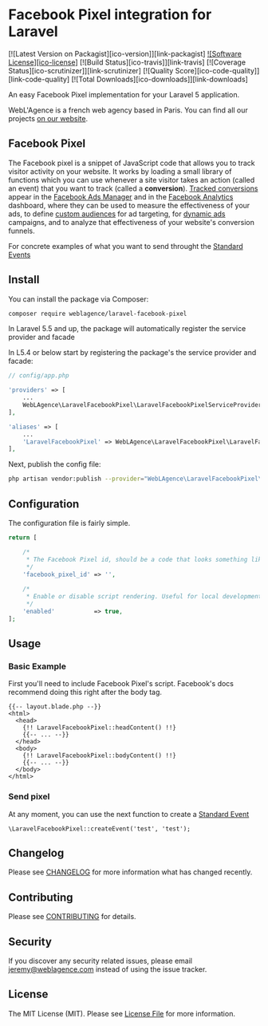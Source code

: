 # Facebook Pixel integration for Laravel

[![Latest Version on Packagist][ico-version]][link-packagist]
[![Software License][ico-license]](LICENSE.md)
[![Build Status][ico-travis]][link-travis]
[![Coverage Status][ico-scrutinizer]][link-scrutinizer]
[![Quality Score][ico-code-quality]][link-code-quality]
[![Total Downloads][ico-downloads]][link-downloads]

An easy Facebook Pixel implementation for your Laravel 5 application.

WebL'Agence is a french web agency based in Paris. You can find all our projects [on our website](https://weblagence.com).

## Facebook Pixel

The Facebook pixel is a snippet of JavaScript code that allows you to track visitor activity on your website. It works by loading a small library of functions which you can use whenever a site visitor takes an action (called an event) that you want to track (called a **conversion**). [Tracked conversions](https://developers.facebook.com/docs/facebook-pixel/implementation/conversion-tracking) appear in the [Facebook Ads Manager](https://www.facebook.com/adsmanager) and in the [Facebook Analytics](https://business.facebook.com/analytics) dashboard, where they can be used to measure the effectiveness of your ads, to define [custom audiences](https://developers.facebook.com/docs/facebook-pixel/implementation/custom-audiences) for ad targeting, for [dynamic ads](https://developers.facebook.com/docs/facebook-pixel/implementation/dynamic-ads) campaigns, and to analyze that effectiveness of your website's conversion funnels.

For concrete examples of what you want to send throught the [Standard Events](https://developers.facebook.com/docs/facebook-pixel/reference#events)

## Install

You can install the package via Composer:

```bash
composer require weblagence/laravel-facebook-pixel
```

In Laravel 5.5 and up, the package will automatically register the service provider and facade

In L5.4 or below start by registering the package's the service provider and facade:

```php
// config/app.php

'providers' => [
    ...
    WebLAgence\LaravelFacebookPixel\LaravelFacebookPixelServiceProvider::class,
],

'aliases' => [
    ...
    'LaravelFacebookPixel' => WebLAgence\LaravelFacebookPixel\LaravelFacebookPixelFacade::class,
],
```

Next, publish the config file:

```bash
php artisan vendor:publish --provider="WebLAgence\LaravelFacebookPixel\LaravelFacebookPixelServiceProvider"
```

## Configuration

The configuration file is fairly simple.

```php
return [

    /*
     * The Facebook Pixel id, should be a code that looks something like "XXXXXXXXXXXXXXXX".
     */
    'facebook_pixel_id' => '',
   
    /*
     * Enable or disable script rendering. Useful for local development.
     */
    'enabled'           => true,
];

```

## Usage

### Basic Example

First you'll need to include Facebook Pixel's script. Facebook's docs recommend doing this right after the body tag.

```
{{-- layout.blade.php --}}
<html>
  <head>
    {!! LaravelFacebookPixel::headContent() !!}
    {{-- ... --}}
  </head>
  <body>
    {!! LaravelFacebookPixel::bodyContent() !!}
    {{-- ... --}}
  </body>
</html>
```

### Send pixel

At any moment, you can use the next function to create a [Standard Event](https://developers.facebook.com/docs/facebook-pixel/reference#events)

```
\LaravelFacebookPixel::createEvent('test', 'test');
```

## Changelog

Please see [CHANGELOG](CHANGELOG.md) for more information what has changed recently.

## Contributing

Please see [CONTRIBUTING](CONTRIBUTING.md) for details.

## Security

If you discover any security related issues, please email jeremy@weblagence.com instead of using the issue tracker.

## License

The MIT License (MIT). Please see [License File](LICENSE.md) for more information.
